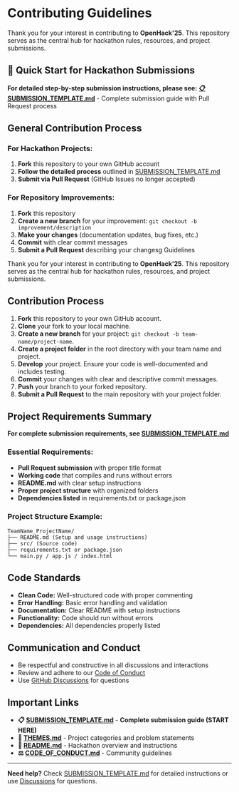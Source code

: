 # Contributing Guidelines

Thank you for your interest in contributing to **OpenHack'25**. This repository serves as the central hub for hackathon rules, resources, and project submissions.

## 🚀 Quick Start for Hackathon Submissions

**For detailed step-by-step submission instructions, please see:**
**[📋 SUBMISSION_TEMPLATE.md](./SUBMISSION_TEMPLATE.md)** - Complete submission guide with Pull Request process

## General Contribution Process

### For Hackathon Projects:
1. **Fork** this repository to your own GitHub account
2. **Follow the detailed process** outlined in [SUBMISSION_TEMPLATE.md](./SUBMISSION_TEMPLATE.md)
3. **Submit via Pull Request** (GitHub Issues no longer accepted)

### For Repository Improvements:
1. **Fork** this repository
2. **Create a new branch** for your improvement: `git checkout -b improvement/description`
3. **Make your changes** (documentation updates, bug fixes, etc.)
4. **Commit** with clear commit messages
5. **Submit a Pull Request** describing your changesg Guidelines

Thank you for your interest in contributing to **OpenHack’25**. This repository serves as the central hub for hackathon rules, resources, and project submissions.

## Contribution Process
1. **Fork** this repository to your own GitHub account.
2. **Clone** your fork to your local machine.
3. **Create a new branch** for your project: `git checkout -b team-name/project-name`.
4. **Create a project folder** in the root directory with your team name and project.
5. **Develop** your project. Ensure your code is well-documented and includes testing.
6. **Commit** your changes with clear and descriptive commit messages.
7. **Push** your branch to your forked repository.
8. **Submit a Pull Request** to the main repository with your project folder.

## Project Requirements Summary

**For complete submission requirements, see [SUBMISSION_TEMPLATE.md](./SUBMISSION_TEMPLATE.md)**

### Essential Requirements:
- **Pull Request submission** with proper title format
- **Working code** that compiles and runs without errors
- **README.md** with clear setup instructions
- **Proper project structure** with organized folders
- **Dependencies listed** in requirements.txt or package.json

### Project Structure Example:
```
TeamName_ProjectName/
├── README.md (Setup and usage instructions)
├── src/ (Source code)
├── requirements.txt or package.json
└── main.py / app.js / index.html
```

## Code Standards

- **Clean Code:** Well-structured code with proper commenting
- **Error Handling:** Basic error handling and validation
- **Documentation:** Clear README with setup instructions
- **Functionality:** Code should run without errors
- **Dependencies:** All dependencies properly listed

## Communication and Conduct

- Be respectful and constructive in all discussions and interactions
- Review and adhere to our [Code of Conduct](./CODE_OF_CONDUCT.md)
- Use [GitHub Discussions](https://github.com/OpenHack-25/Hackathon/discussions) for questions

## Important Links

- **📋 [SUBMISSION_TEMPLATE.md](./SUBMISSION_TEMPLATE.md)** - **Complete submission guide (START HERE)**
- **🎯 [THEMES.md](./THEMES.md)** - Project categories and problem statements  
- **📖 [README.md](./README.md)** - Hackathon overview and instructions
- **⚖️ [CODE_OF_CONDUCT.md](./CODE_OF_CONDUCT.md)** - Community guidelines

---

**Need help?** Check [SUBMISSION_TEMPLATE.md](./SUBMISSION_TEMPLATE.md) for detailed instructions or use [Discussions](https://github.com/OpenHack-25/Hackathon/discussions) for questions.
